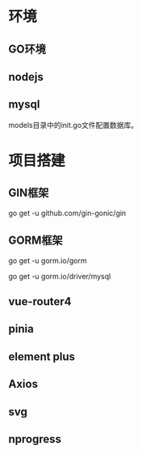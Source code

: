 # 环境

## GO环境

## nodejs

## mysql

models目录中的init.go文件配置数据库。

# 项目搭建

## GIN框架

go get -u github.com/gin-gonic/gin

## GORM框架

go get -u gorm.io/gorm

go get -u gorm.io/driver/mysql

## vue-router4

## pinia

## element plus

## Axios

## svg

## nprogress

